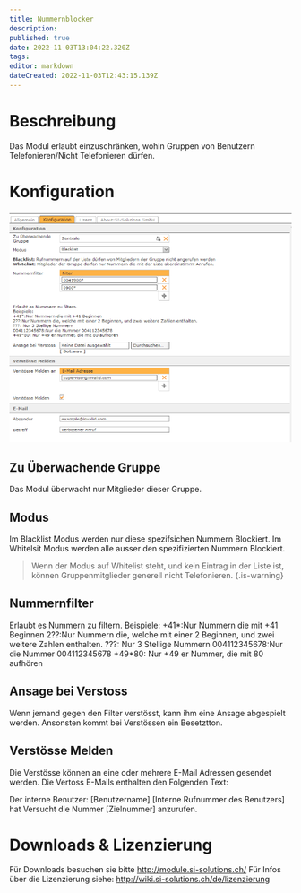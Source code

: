 ```yaml
---
title: Nummernblocker
description: 
published: true
date: 2022-11-03T13:04:22.320Z
tags: 
editor: markdown
dateCreated: 2022-11-03T12:43:15.139Z
---
```


# Beschreibung

Das Modul erlaubt einzuschränken, wohin Gruppen von Benutzern Telefonieren/Nicht Telefonieren dürfen.

# Konfiguration

![1.png](/uploads/numberblocker/1.png)

## Zu Überwachende Gruppe
Das Modul überwacht nur Mitglieder dieser Gruppe.

## Modus
Im Blacklist Modus werden nur diese spezifsichen Nummern Blockiert.
Im Whitelsit Modus werden alle ausser den spezifizierten Nummern Blockiert.

> Wenn der Modus auf Whitelist steht, und kein Eintrag in der Liste ist, können Gruppenmitglieder generell nicht Telefonieren.
{.is-warning}

## Nummernfilter
Erlaubt es Nummern zu filtern.
Beispiele:
\+41\*:Nur Nummern die mit +41 Beginnen
2\?\?:Nur Nummern die, welche mit einer 2 Beginnen, und zwei weitere Zahlen enthalten.
\?\?\?: Nur 3 Stellige Nummern
004112345678:Nur die Nummer 004112345678
\+49\*80: Nur +49 er Nummer, die mit 80 aufhören 

## Ansage bei Verstoss
Wenn jemand gegen den Filter verstösst, kann ihm eine Ansage abgespielt werden. Ansonsten kommt bei Verstössen ein Besetztton.

## Verstösse Melden
Die Verstösse können an eine oder mehrere E-Mail Adressen gesendet werden.
Die Vertoss E-Mails enthalten den Folgenden Text:

Der interne Benutzer: \[Benutzername\] \[Interne Rufnummer des Benutzers\]  hat Versucht die Nummer \[Zielnummer\] anzurufen.


# Downloads & Lizenzierung
Für Downloads besuchen sie bitte http://module.si-solutions.ch/
Für Infos über die Lizenzierung siehe: http://wiki.si-solutions.ch/de/lizenzierung